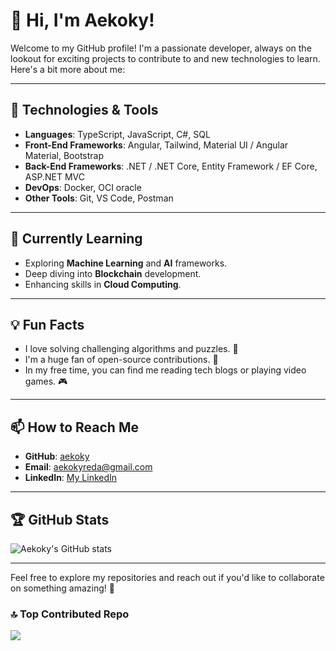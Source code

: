 # 👋 Hi, I'm Aekoky!

Welcome to my GitHub profile! I'm a passionate developer, always on the lookout for exciting projects to contribute to and new technologies to learn. Here's a bit more about me:

---

## 🚀 Technologies & Tools
- **Languages**: TypeScript, JavaScript, C#, SQL
- **Front-End Frameworks**: Angular, Tailwind, Material UI / Angular Material, Bootstrap
- **Back-End Frameworks**: .NET / .NET Core, Entity Framework / EF Core, ASP.NET MVC
- **DevOps**: Docker, OCI oracle
- **Other Tools**: Git, VS Code, Postman

---

## 🌱 Currently Learning
- Exploring **Machine Learning** and **AI** frameworks.
- Deep diving into **Blockchain** development.
- Enhancing skills in **Cloud Computing**.

---

## 💡 Fun Facts
- I love solving challenging algorithms and puzzles. 🧩
- I'm a huge fan of open-source contributions. 🤝
- In my free time, you can find me reading tech blogs or playing video games. 🎮

---

## 📫 How to Reach Me
- **GitHub**: [aekoky](https://github.com/aekoky)
- **Email**: [aekokyreda@gmail.com](mailto:aekokyreda@gmail.com)
- **LinkedIn**: [My LinkedIn](https://www.linkedin.com/in/aekokyreda/)

---

## 🏆 GitHub Stats
![Aekoky's GitHub stats](https://github-readme-stats.vercel.app/api?username=aekoky&show_icons=true&theme=radical)

---

Feel free to explore my repositories and reach out if you'd like to collaborate on something amazing! 🚀

### 🔝 Top Contributed Repo
![](https://github-contributor-stats.vercel.app/api?username=aekoky&limit=5&theme=dark&combine_all_yearly_contributions=true)
